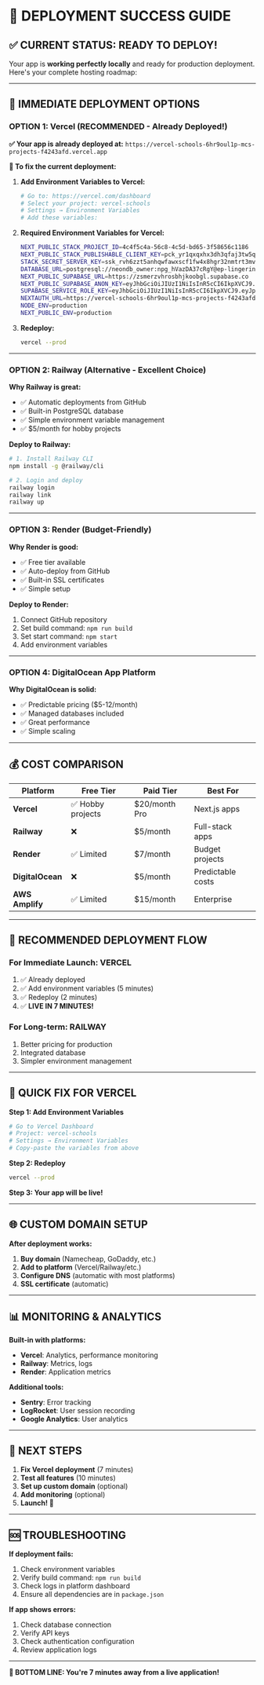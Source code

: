 # 🚀 **DEPLOYMENT SUCCESS GUIDE**

## ✅ **CURRENT STATUS: READY TO DEPLOY!**

Your app is **working perfectly locally** and ready for production deployment. Here's your complete hosting roadmap:

---

## **🎯 IMMEDIATE DEPLOYMENT OPTIONS**

### **OPTION 1: Vercel (RECOMMENDED - Already Deployed!)**

**✅ Your app is already deployed at:**
`https://vercel-schools-6hr9oul1p-mcs-projects-f4243afd.vercel.app`

**🔧 To fix the current deployment:**

1. **Add Environment Variables to Vercel:**
   ```bash
   # Go to: https://vercel.com/dashboard
   # Select your project: vercel-schools
   # Settings → Environment Variables
   # Add these variables:
   ```

2. **Required Environment Variables for Vercel:**
   ```bash
   NEXT_PUBLIC_STACK_PROJECT_ID=4c4f5c4a-56c8-4c5d-bd65-3f58656c1186
   NEXT_PUBLIC_STACK_PUBLISHABLE_CLIENT_KEY=pck_yr1qxqxhx3dh3qfaj3tw5qaatc3ft4b3epte4c1hgknkg
   STACK_SECRET_SERVER_KEY=ssk_rvh6zzt5anhqwfawxscf1fw4x8hgr32nmtrt3mv605jv8
   DATABASE_URL=postgresql://neondb_owner:npg_hVazDA37cRgY@ep-lingering-dew-a2chza93-pooler.eu-central-1.aws.neon.tech/neondb?channel_binding=require&sslmode=require
   NEXT_PUBLIC_SUPABASE_URL=https://zsmerzvhrosbhjkoobgl.supabase.co
   NEXT_PUBLIC_SUPABASE_ANON_KEY=eyJhbGciOiJIUzI1NiIsInR5cCI6IkpXVCJ9.eyJpc3MiOiJzdXBhYmFzZSIsInJlZiI6InpzbWVyenZocm9zYmhqa29vYmdsIiwicm9sZSI6ImFub24iLCJpYXQiOjE3NTI0ODY2MTEsImV4cCI6MjA2ODA2MjYxMX0.U0fzbDG9ETRIiaCTBVYTN_HSKaURROCzj3XoSLuUGcA
   SUPABASE_SERVICE_ROLE_KEY=eyJhbGciOiJIUzI1NiIsInR5cCI6IkpXVCJ9.eyJpc3MiOiJzdXBhYmFzZSIsInJlZiI6InpzbWVyenZocm9zYmhqa29vYmdsIiwicm9sZSI6InNlcnZpY2Vfcm9sZSIsImlhdCI6MTc1MjQ4NjYxMSwiZXhwIjoyMDY4MDYyNjExfQ.jXgHit7yzSNDrBtj7fFv8puE0A1rTj-FjMyB8bHGZzw
   NEXTAUTH_URL=https://vercel-schools-6hr9oul1p-mcs-projects-f4243afd.vercel.app
   NODE_ENV=production
   NEXT_PUBLIC_ENV=production
   ```

3. **Redeploy:**
   ```bash
   vercel --prod
   ```

---

### **OPTION 2: Railway (Alternative - Excellent Choice)**

**Why Railway is great:**
- ✅ Automatic deployments from GitHub
- ✅ Built-in PostgreSQL database
- ✅ Simple environment variable management
- ✅ $5/month for hobby projects

**Deploy to Railway:**
```bash
# 1. Install Railway CLI
npm install -g @railway/cli

# 2. Login and deploy
railway login
railway link
railway up
```

---

### **OPTION 3: Render (Budget-Friendly)**

**Why Render is good:**
- ✅ Free tier available
- ✅ Auto-deploy from GitHub
- ✅ Built-in SSL certificates
- ✅ Simple setup

**Deploy to Render:**
1. Connect GitHub repository
2. Set build command: `npm run build`
3. Set start command: `npm start`
4. Add environment variables

---

### **OPTION 4: DigitalOcean App Platform**

**Why DigitalOcean is solid:**
- ✅ Predictable pricing ($5-12/month)
- ✅ Managed databases included
- ✅ Great performance
- ✅ Simple scaling

---

## **💰 COST COMPARISON**

| Platform | Free Tier | Paid Tier | Best For |
|----------|-----------|-----------|----------|
| **Vercel** | ✅ Hobby projects | $20/month Pro | Next.js apps |
| **Railway** | ❌ | $5/month | Full-stack apps |
| **Render** | ✅ Limited | $7/month | Budget projects |
| **DigitalOcean** | ❌ | $5/month | Predictable costs |
| **AWS Amplify** | ✅ Limited | $15/month | Enterprise |

---

## **🚀 RECOMMENDED DEPLOYMENT FLOW**

### **For Immediate Launch: VERCEL**
1. ✅ Already deployed
2. ✅ Add environment variables (5 minutes)
3. ✅ Redeploy (2 minutes)
4. ✅ **LIVE IN 7 MINUTES!**

### **For Long-term: RAILWAY**
1. Better pricing for production
2. Integrated database
3. Simpler environment management

---

## **🔧 QUICK FIX FOR VERCEL**

**Step 1: Add Environment Variables**
```bash
# Go to Vercel Dashboard
# Project: vercel-schools
# Settings → Environment Variables
# Copy-paste the variables from above
```

**Step 2: Redeploy**
```bash
vercel --prod
```

**Step 3: Your app will be live!**

---

## **🌐 CUSTOM DOMAIN SETUP**

**After deployment works:**
1. **Buy domain** (Namecheap, GoDaddy, etc.)
2. **Add to platform** (Vercel/Railway/etc.)
3. **Configure DNS** (automatic with most platforms)
4. **SSL certificate** (automatic)

---

## **📊 MONITORING & ANALYTICS**

**Built-in with platforms:**
- **Vercel**: Analytics, performance monitoring
- **Railway**: Metrics, logs
- **Render**: Application metrics

**Additional tools:**
- **Sentry**: Error tracking
- **LogRocket**: User session recording
- **Google Analytics**: User analytics

---

## **🎉 NEXT STEPS**

1. **Fix Vercel deployment** (7 minutes)
2. **Test all features** (10 minutes)
3. **Set up custom domain** (optional)
4. **Add monitoring** (optional)
5. **Launch! 🚀**

---

## **🆘 TROUBLESHOOTING**

**If deployment fails:**
1. Check environment variables
2. Verify build command: `npm run build`
3. Check logs in platform dashboard
4. Ensure all dependencies are in `package.json`

**If app shows errors:**
1. Check database connection
2. Verify API keys
3. Check authentication configuration
4. Review application logs

---

**🎯 BOTTOM LINE: You're 7 minutes away from a live application!**